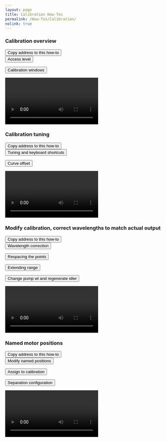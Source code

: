 ```yaml
---
layout: page
title: Calibration How-Tos
permalink: /How-Tos/Calibration/
nolink: true
---
```



### <a name="Vid010"></a>Calibration overview
<button class="btn" data-clipboard-text="{{site.fullUrl}}{{page.url}}#Vid010">
    Copy address to this how-to
</button>

<div class="row">
  <button class="btn" onclick="goToSecond('CalibrationOverview',18)"
  data-clipboard-text="{{site.fullUrl}}{{page.url}}#Vid010?name=CalibrationOverview&time=18">
  Access level
  </button>

  <button class="btn" onclick="goToSecond('CalibrationOverview',39)"
  data-clipboard-text="{{site.fullUrl}}{{page.url}}#Vid010?name=CalibrationOverview&time=39">
  Calibration windows
  </button>
</div>

<video  controls class="video-js vjs-16-9" id="CalibrationOverview">
</video>



### <a name="Vid001"></a>Calibration tuning
<button class="btn" data-clipboard-text="{{site.fullUrl}}{{page.url}}#Vid001">
    Copy address to this how-to
</button>

<div class="row">
  <button class="btn" onclick="goToSecond('CalibrationTuning',16)"
  data-clipboard-text="{{site.fullUrl}}{{page.url}}#Vid001?name=CalibrationTuning&time=16">
  Tuning and keyboard shortcuts
  </button>

  <button class="btn" onclick="goToSecond('CalibrationTuning',112)"
  data-clipboard-text="{{site.fullUrl}}{{page.url}}#Vid001?name=CalibrationTuning&time=112">
  Curve offset
  </button>
</div>

<video controls class="video-js vjs-16-9" id="CalibrationTuning">
</video>


### <a name="Vid002"></a>Modify calibration, correct wavelengths to match actual output
<button class="btn" data-clipboard-text="{{site.fullUrl}}{{page.url}}#Vid002">
    Copy address to this how-to
</button>

<div class="row">
  <button class="btn" onclick="goToSecond('CalibrationModifications',15)"
  data-clipboard-text="{{site.fullUrl}}{{page.url}}#Vid002?name=CalibrationModifications&time=15">
  Wavelength correction
  </button>

  <button class="btn" onclick="goToSecond('CalibrationModifications',58)"
  data-clipboard-text="{{site.fullUrl}}{{page.url}}#Vid002?name=CalibrationModifications&time=58">
  Respacing the points
  </button>

  <button class="btn" onclick="goToSecond('CalibrationModifications',82)"
  data-clipboard-text="{{site.fullUrl}}{{page.url}}#Vid002?name=CalibrationModifications&time=82">
  Extending range
  </button>

  <button class="btn" onclick="goToSecond('CalibrationModifications',130)"
  data-clipboard-text="{{site.fullUrl}}{{page.url}}#Vid002?name=CalibrationModifications&time=130">
  Change pump wl and regenerate idler
  </button>
</div>


<video controls class="video-js vjs-16-9" id="CalibrationModifications">
</video>



### <a name="Vid005"></a>Named motor positions
<button class="btn" data-clipboard-text="{{site.fullUrl}}{{page.url}}#Vid005">
    Copy address to this how-to
</button>

<div class="row">
  <button class="btn" onclick="goToSecond('NamedMotorPositions',18)"
  data-clipboard-text="{{site.fullUrl}}{{page.url}}#Vid005?name=NamedMotorPositions&time=18">
  Modify named positions
  </button>

  <button class="btn" onclick="goToSecond('NamedMotorPositions',60)"
  data-clipboard-text="{{site.fullUrl}}{{page.url}}#Vid005?name=NamedMotorPositions&time=60">
  Assign to calibration
  </button>

  <button class="btn" onclick="goToSecond('NamedMotorPositions',100)"
  data-clipboard-text="{{site.fullUrl}}{{page.url}}#Vid005?name=NamedMotorPositions&time=100">
  Separation configuration
  </button>
</div>


<video controls class="video-js vjs-16-9" id="NamedMotorPositions">
</video>



<script>
var params = "?sv=2019-12-12&st=2021-05-25T08%3A06%3A21Z&se=2068-05-10T08%3A06%3A00Z&sr=c&sp=rl&sig=erdeW62Gl3KBJ%2Bn6vCwfcwqJKPo%2BHbA2yNnvlmKKzKY%3D";

var links = [
    { Name: "CalibrationOverview", Link: "https://lightconupdater.blob.core.windows.net/topas4infopage/Videos/CalibrationOverview.mp4"},
    { Name: "CalibrationTuning", Link: "https://lightconupdater.blob.core.windows.net/topas4infopage/Videos/CalibrationTuning.mp4"},  
    { Name: "CalibrationModifications", Link: "https://lightconupdater.blob.core.windows.net/topas4infopage/Videos/CalibrationModifications.mp4"},   
    { Name: "NamedMotorPositions", Link: "https://lightconupdater.blob.core.windows.net/topas4infopage/Videos/NamedMotorPositions.mp4"},
];


function InitializePlayer(link) {  
  videojs(link.Name).src({
    type: 'video/mp4',
    src: link.Link+params
  });
}

links.forEach(link => InitializePlayer(link));


if (findGetParameter("name") !="" && findGetParameter("time")!=""){
  goToSecond(findGetParameter("name"),findGetParameter("time"));
}

var myHash = window.location.hash.split("?")[0];
if (myHash != ""){
  scrollTo(myHash);
}

function scrollTo(hash) {
    location.hash =hash;
}

function findGetParameter(parameterName) {
    var result = null,
        tmp = [];

    window.location.hash
        .split("?")[1]
        .split("&")
        .forEach(function (item) {
          tmp = item.split("=");          
          if (tmp[0] === parameterName) result = decodeURIComponent(tmp[1]);
        });
    return result;
}



function goToSecond(name,time){
  videojs(name).currentTime(time);
}

</script>
